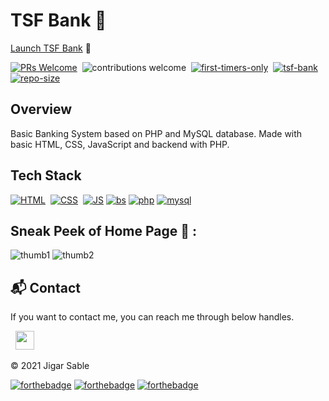 # TSF Bank 🏦


[Launch TSF Bank](http://tsfbank.rf.gd) 🏦

[![PRs Welcome](https://img.shields.io/badge/PRs-Welcome-brightgreen.svg?style=flat&logo=github)](https://github.com/jigar-sable/TSF-Bank)&nbsp;
![contributions welcome](https://img.shields.io/static/v1.svg?label=Contributions&message=Welcome&color=brightgreen&style=flat&logo=github)&nbsp;
[![first-timers-only](https://img.shields.io/badge/first--timers--only-friendly-blue.svg?style=flat)](https://github.com/jigar-sable/TSF-Bank)&nbsp;
[![tsf-bank](https://img.shields.io/website-up-down-green-red/http/shields.io.svg?color=blue)](http://tsfbank.rf.gd)&nbsp;
[![repo-size](https://img.shields.io/github/repo-size/jigar-sable/TSF-Bank)](https://github.com/jigar-sable/TSF-Bank)




## Overview

Basic Banking System based on PHP and MySQL database.
Made with basic HTML, CSS, JavaScript and backend with PHP.

## Tech Stack
[![HTML](https://img.shields.io/badge/html5%20-%23E34F26.svg?&style=for-the-badge&logo=html5&logoColor=white)](https://github.com/jigar-sable/TSF-Bank/search?l=html)&nbsp;
[![CSS](https://img.shields.io/badge/css3%20-%231572B6.svg?&style=for-the-badge&logo=css3&logoColor=white)](https://github.com/jigar-sable/TSF-Bank/search?l=css)&nbsp;
[![JS](https://img.shields.io/badge/javascript%20-%23323330.svg?&style=for-the-badge&logo=javascript&logoColor=%23F7DF1E)](https://github.com/jigar-sable/TSF-Bank/search?l=javascript)
[![bs](https://img.shields.io/badge/Bootstrap-563D7C?style=for-the-badge&logo=bootstrap&logoColor=white)]()
[![php](https://img.shields.io/badge/PHP-777BB4?style=for-the-badge&logo=php&logoColor=white)](https://github.com/jigar-sable/TSF-Bank/search?l=php)
[![mysql](https://img.shields.io/badge/MySQL-00000F?style=for-the-badge&logo=mysql&logoColor=white)]()

## Sneak Peek of Home Page 🙈 :
![thumb1](https://user-images.githubusercontent.com/64949957/121956544-e1a21000-cd7e-11eb-9ae0-8096ba7b765f.PNG)
![thumb2](https://user-images.githubusercontent.com/64949957/121956614-fa122a80-cd7e-11eb-9311-d425885c1bf1.PNG)

<h2>📬 Contact</h2>

If you want to contact me, you can reach me through below handles.

&nbsp;&nbsp;<a href="https://www.linkedin.com/in/jigar-sable/"><img src="https://www.felberpr.com/wp-content/uploads/linkedin-logo.png" width="30"></img></a>

© 2021 Jigar Sable


[![forthebadge](https://forthebadge.com/images/badges/built-with-love.svg)](https://forthebadge.com) 
[![forthebadge](https://forthebadge.com/images/badges/built-by-developers.svg)](https://forthebadge.com) 
[![forthebadge](https://forthebadge.com/images/badges/built-with-swag.svg)](https://forthebadge.com)

